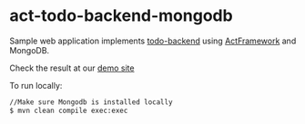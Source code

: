 # act-todo-backend-mongodb

Sample web application implements [todo-backend](http://www.todobackend.com/) using [ActFramework](http://actframework.org) and MongoDB.

Check the result at our [demo site](http://todobackend.actframework.org/)

To run locally:
```bash
//Make sure Mongodb is installed locally
$ mvn clean compile exec:exec
```
